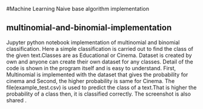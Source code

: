 #Machine Learning Naive base algorithm implementation
## multinomial-and-binomial-implementation
Jupyter python notebook implementation of multinomial and binomial classification. Here a simple classification is carried out to find the class of the given text.Classes are as Educational or Cinema. Dataset is created by own and anyone can create their own dataset for any classes. 
Detail of the code is shown in the program itself and is easy to understand.
First, Multinomial is implemented with the dataset that gives the probability for cinema and Second, the higher probability is same for Cinema. The file(example_test.csv) is used to predict the class of a text.That is higher the probability of a class then, it is classified correctly. The screenshot is also shared .
